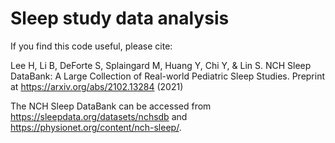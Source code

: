# Sleep study data analysis 

If you find this code useful, please cite:

Lee H, Li B, DeForte S, Splaingard M, Huang Y, Chi Y, & Lin S. NCH Sleep DataBank: A Large Collection of Real-world Pediatric Sleep Studies. Preprint at https://arxiv.org/abs/2102.13284 (2021)

The NCH Sleep DataBank can be accessed from https://sleepdata.org/datasets/nchsdb and https://physionet.org/content/nch-sleep/.
